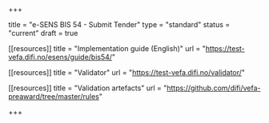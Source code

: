 +++

title = "e-SENS BIS 54 - Submit Tender"
type = "standard"
status = "current"
draft = true

[[resources]]
title = "Implementation guide (English)"
url = "https://test-vefa.difi.no/esens/guide/bis54/"

[[resources]]
title = "Validator"
url = "https://test-vefa.difi.no/validator/"

[[resources]]
title = "Validation artefacts"
url = "https://github.com/difi/vefa-preaward/tree/master/rules"

+++
